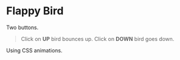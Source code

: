 # Flappy Bird

Two buttons.
> Click on **UP** bird bounces up. 
> Click on **DOWN** bird goes down.

Using CSS animations.
